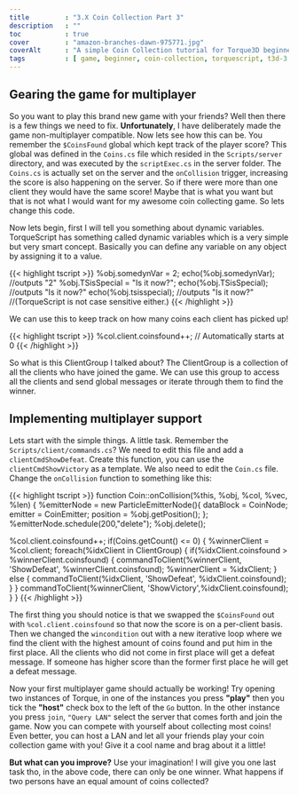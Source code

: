 ```yaml
---
title         : "3.X Coin Collection Part 3"
description   : ""
toc           : true
cover         : "amazon-branches-dawn-975771.jpg"
coverAlt      : "A simple Coin Collection tutorial for Torque3D beginners."
tags          : [ game, beginner, coin-collection, torquescript, t3d-3 ]
---
```


## Gearing the game for multiplayer
So you want to play this brand new game with your friends? Well then there is a 
few things we need to fix. **Unfortunately**, I have deliberately made the game 
non-multiplayer compatible. Now lets see how this can be. You remember the 
`$CoinsFound` global which kept track of the player score? This global was 
defined in the `Coins.cs` file which resided in the `Scripts/server` directory, 
and was executed by the `scriptExec.cs` in the server folder. The `Coins.cs` is 
actually set on the server and the `onCollision` trigger, increasing the score 
is also happening on the server. So if there were more than one client they would 
have the same score! Maybe that is what you want but that is not what I would want 
for my awesome coin collecting game. So lets change this code.

Now lets begin, first I will tell you something about dynamic variables. 
TorqueScript has something called dynamic variables which is a very simple but very 
smart concept. Basically you can define any variable on any object by assigning it 
to a value.

{{< highlight tscript >}}
%obj.somedynVar = 2;
echo(%obj.somedynVar); //outputs "2"
%obj.TSisSpecial = "Is it now?";
echo(%obj.TSisSpecial); //outputs "Is it now?"
echo(%obj.tsisspecial); //outputs "Is it now?"
//(TorqueScript is not case sensitive either.)
{{< /highlight >}}

We can use this to keep track on how many coins each client has picked up!

{{< highlight tscript >}}
%col.client.coinsfound++; // Automatically starts at 0
{{< /highlight >}}

So what is this ClientGroup I talked about? The ClientGroup is a collection 
of all the clients who have joined the game. We can use this group to access 
all the clients and send global messages or iterate through them to find the 
winner.

## Implementing multiplayer support

Lets start with the simple things. A little task. Remember the 
`Scripts/client/commands.cs`? We need to edit this file and add a 
`clientCmdShowDefeat`. Create this function, you can use the `clientCmdShowVictory` 
as a template. We also need to edit the `Coin.cs` file. Change the `onCollision` 
function to something like this:

{{< highlight tscript >}}
function Coin::onCollision(%this, %obj, %col, %vec, %len)
{
   %emitterNode =  new ParticleEmitterNode(){
      dataBlock = CoinNode;
      emitter = CoinEmitter;
      position = %obj.getPosition();
   };
   %emitterNode.schedule(200,"delete");
   %obj.delete();
   
   %col.client.coinsfound++;
   if(Coins.getCount() <= 0)
   {
      %winnerClient = %col.client;
      foreach(%idxClient in ClientGroup)
      {
         if(%idxClient.coinsfound > %winnerClient.coinsfound) {
            commandToClient(%winnerClient, 'ShowDefeat', %winnerClient.coinsfound);
            %winnerClient = %idxClient;
         } else {
            commandToClient(%idxClient, 'ShowDefeat', %idxClient.coinsfound);
         }
      }
      commandToClient(%winnerClient,
      'ShowVictory',%idxClient.coinsfound);
   }
}
{{< /highlight >}}

The first thing you should notice is that we swapped the `$CoinsFound` out 
with `%col.client.coinsfound` so that now the score is on a per-client 
basis. Then we changed the `wincondition` out with a new iterative loop where 
we find the client with the highest amount of coins found and put him in the 
first place. All the clients who did not come in first place will get a 
defeat message. If someone has higher score than the former first place he 
will get a defeat message.

Now your first multiplayer game should actually be working! Try opening two 
instances of Torque, in one of the instances you press **"play"** then you tick 
the **"host"** check box to the left of the `Go` button. In the other instance 
you press `join`, `"Query LAN"` select the server that comes forth and join 
the game. Now you can compete with yourself about collecting most coins! Even 
better, you can host a LAN and let all your friends play your coin collection 
game with you! Give it a cool name and brag about it a little!

**But what can you improve?** Use your imagination! I will give you one last 
task tho, in the above code, there can only be one winner. What happens if two 
persons have an equal amount of coins collected?